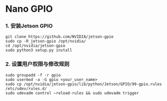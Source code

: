# Nano GPIO
### 1. 安装Jetson GPIO
```
git clone https://github.com/NVIDIA/jetson-gpio 
sudo cp -R jetson-gpio /opt/nvidia/ 
cd /opt/nvidia/jetson-gpio
sudo python3 setup.py install
```
### 2. 设置用户权限与修改规则
```
sudo groupadd -f -r gpio
sudo usermod -a -G gpio <your_user_name>
sudo cp /opt/nvidia/jetson-gpio/lib/python/Jetson/GPIO/99-gpio.rules   /etc/udev/rules.d/
sudo udevadm control –reload-rules && sudo udevadm trigger
```

